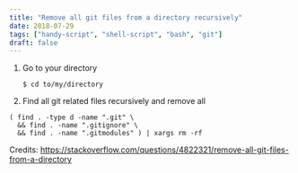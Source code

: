 ```yaml
---
title: "Remove all git files from a directory recursively"
date: 2018-07-29
tags: ["handy-script", "shell-script", "bash", "git"]
draft: false
---
```


1. Go to your directory

    `$ cd to/my/directory`

2. Find all git related files recursively and remove all

```
( find . -type d -name ".git" \
  && find . -name ".gitignore" \
  && find . -name ".gitmodules" ) | xargs rm -rf
```

Credits: https://stackoverflow.com/questions/4822321/remove-all-git-files-from-a-directory
